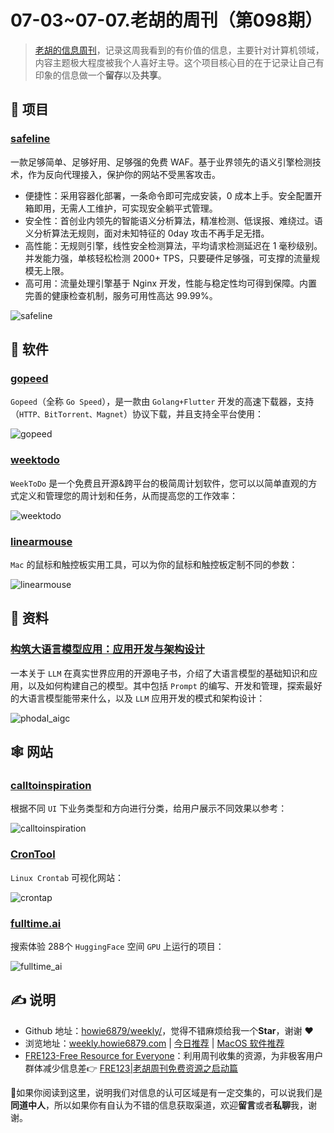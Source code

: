 # 07-03~07-07.老胡的周刊（第098期）

> [老胡的信息周刊](https://weekly.howie6879.com/)，记录这周我看到的有价值的信息，主要针对计算机领域，内容主题极大程度被我个人喜好主导。这个项目核心目的在于记录让自己有印象的信息做一个**留存**以及**共享**。

## 🎯 项目

### [safeline](https://github.com/chaitin/safeline)

一款足够简单、足够好用、足够强的免费 WAF。基于业界领先的语义引擎检测技术，作为反向代理接入，保护你的网站不受黑客攻击。

- 便捷性：采用容器化部署，一条命令即可完成安装，0 成本上手。安全配置开箱即用，无需人工维护，可实现安全躺平式管理。
- 安全性：首创业内领先的智能语义分析算法，精准检测、低误报、难绕过。语义分析算法无规则，面对未知特征的 0day 攻击不再手足无措。
- 高性能：无规则引擎，线性安全检测算法，平均请求检测延迟在 1 毫秒级别。并发能力强，单核轻松检测 2000+ TPS，只要硬件足够强，可支撑的流量规模无上限。
- 高可用：流量处理引擎基于 Nginx 开发，性能与稳定性均可得到保障。内置完善的健康检查机制，服务可用性高达 99.99%。

![safeline](https://images-1252557999.file.myqcloud.com/uPic/safeline.png)

## 🤖 软件

### [gopeed](https://github.com/GopeedLab/gopeed)

`Gopeed`（全称 `Go Speed`），是一款由 `Golang+Flutter` 开发的高速下载器，支持（`HTTP、BitTorrent、Magnet`）协议下载，并且支持全平台使用：

![gopeed](https://images-1252557999.file.myqcloud.com/uPic/gopeed.jpg)

### [weektodo](https://weektodo.me/)

`WeekToDo` 是一个免费且开源&跨平台的极简周计划软件，您可以以简单直观的方式定义和管理您的周计划和任务，从而提高您的工作效率：

![weektodo](https://images-1252557999.file.myqcloud.com/uPic/weektodo.jpg)

### [linearmouse](https://github.com/linearmouse/linearmouse)

`Mac` 的鼠标和触控板实用工具，可以为你的鼠标和触控板定制不同的参数：

![linearmouse](https://images-1252557999.file.myqcloud.com/uPic/linearmouse.jpg)

## 👀 资料

### [构筑大语言模型应用：应用开发与架构设计](https://github.com/phodal/aigc)

一本关于 `LLM` 在真实世界应用的开源电子书，介绍了大语言模型的基础知识和应用，以及如何构建自己的模型。其中包括 `Prompt` 的编写、开发和管理，探索最好的大语言模型能带来什么，以及 `LLM` 应用开发的模式和架构设计：

![phodal_aigc](https://images-1252557999.file.myqcloud.com/uPic/phodal_aigc.jpg)

## 🕸 网站

### [calltoinspiration](https://calltoinspiration.com/)

根据不同 `UI` 下业务类型和方向进行分类，给用户展示不同效果以参考：

![calltoinspiration](https://images-1252557999.file.myqcloud.com/uPic/calltoinspiration.jpg)

### [CronTool](https://tool.crontap.com/cronjob-debugger)

`Linux Crontab` 可视化网站：

![crontap](https://images-1252557999.file.myqcloud.com/uPic/crontap.jpg)

### [fulltime.ai](https://fulltime.ai/spaces/)

搜索体验 288个 `HuggingFace` 空间 `GPU` 上运行的项目：

![fulltime_ai](https://images-1252557999.file.myqcloud.com/uPic/fulltime_ai.jpg)

## ✍️ 说明

- Github 地址：[howie6879/weekly/](https://github.com/howie6879/weekly/)，觉得不错麻烦给我一个**Star**，谢谢 ❤️
- 浏览地址：[weekly.howie6879.com](https://weekly.howie6879.com) | [今日推荐](https://weekly.howie6879.com/recommend/index.html) | [MacOS 软件推荐](https://weekly.howie6879.com/soft/mac.html)
- [FRE123-Free Resource for Everyone](https://www.fre123.com/)：利用周刊收集的资源，为非极客用户群体减少信息差👉 [FRE123|老胡周刊免费资源之启动篇](https://mp.weixin.qq.com/s/6El2AW93K4RiEHhma3vVPg)

🙌如果你阅读到这里，说明我们对信息的认可区域是有一定交集的，可以说我们是**同道中人**，所以如果你有自认为不错的信息获取渠道，欢迎**留言**或者**私聊**我，谢谢。
